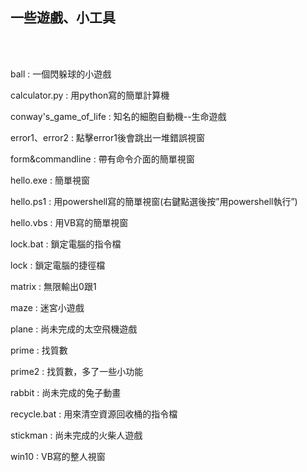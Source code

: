 ## 一些遊戲、小工具
<br>
<br>

ball :  一個閃躲球的小遊戲

calculator.py :  用python寫的簡單計算機

conway's_game_of_life :  知名的細胞自動機--生命遊戲

error1、error2 :  點擊error1後會跳出一堆錯誤視窗

form&commandline :  帶有命令介面的簡單視窗

hello.exe :  簡單視窗

hello.ps1 :  用powershell寫的簡單視窗(右鍵點選後按”用powershell執行”)

hello.vbs :  用VB寫的簡單視窗

lock.bat :  鎖定電腦的指令檔

lock :  鎖定電腦的捷徑檔

matrix :  無限輸出0跟1

maze :  迷宮小遊戲

plane :  尚未完成的太空飛機遊戲

prime :  找質數

prime2 :  找質數，多了一些小功能

rabbit :  尚未完成的兔子動畫

recycle.bat :  用來清空資源回收桶的指令檔

stickman :  尚未完成的火柴人遊戲

win10 :  VB寫的整人視窗